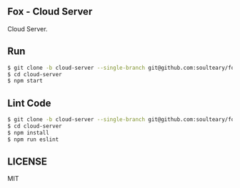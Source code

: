 ## Fox - Cloud Server

Cloud Server.

## Run

```bash
$ git clone -b cloud-server --single-branch git@github.com:soulteary/fox.git cloud-server
$ cd cloud-server
$ npm start
```

## Lint Code

```bash
$ git clone -b cloud-server --single-branch git@github.com:soulteary/fox.git cloud-server
$ cd cloud-server
$ npm install
$ npm run eslint
```

## LICENSE

MIT